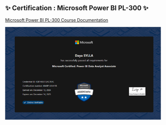 
## ✨ Certification : Microsoft Power BI PL-300 ✨

[Microsoft Power BI PL-300 Course Documentation](https://learn.microsoft.com/fr-fr/training/courses/pl-300t00)

<p style="text-align:center;"> 
    <img width="700" src="img/Certification Power BI.png">
</p>


